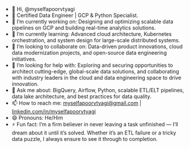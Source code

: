 - 👋 Hi, @myselfapoorvtyagi
- 👀 Certified Data Engineer | GCP & Python Specialist.
- 🔭 I’m currently working on: Designing and optimizing scalable data pipelines on GCP and building real-time analytics solutions.
- 🌱 I’m currently learning: Advanced cloud architecture, Kubernetes orchestration, and system design for large-scale distributed systems.
- 👯 I’m looking to collaborate on: Data-driven product innovations, cloud data modernization projects, and open-source data engineering initiatives.
- 🤔 I’m looking for help with: Exploring and securing opportunities to architect cutting-edge, global-scale data solutions, and collaborating with industry leaders in the cloud and data engineering space to drive innovation.
- 💬 Ask me about: BigQuery, Airflow, Python, scalable ETL/ELT pipelines, data lake architecture, and best practices for data quality.
- 📫 How to reach me: myselfapoorvtyagi@gmail.com | [linkedin.com/in/myselfapoorvtyagi](https://www.linkedin.com/in/myselfapoorvtyagi/)
- 😄 Pronouns: He/Him
- ⚡ Fun fact: I’m a firm believer in never leaving a task unfinished — I’ll dream about it until it’s solved. Whether it’s an ETL failure or a tricky data puzzle, I always ensure to see it through to completion.

